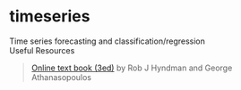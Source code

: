 # timeseries
Time series forecasting and classification/regression<br>
Useful Resources  
>[Online text book (3ed)](https://otexts.com/fpp3/) by Rob J Hyndman and George Athanasopoulos

